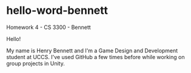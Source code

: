 # hello-word-bennett
Homework 4 - CS 3300 - Bennett

Hello!

My name is Henry Bennett and I'm a Game Design and Development student at UCCS.
I've used GitHub a few times before while working on group projects in Unity.
